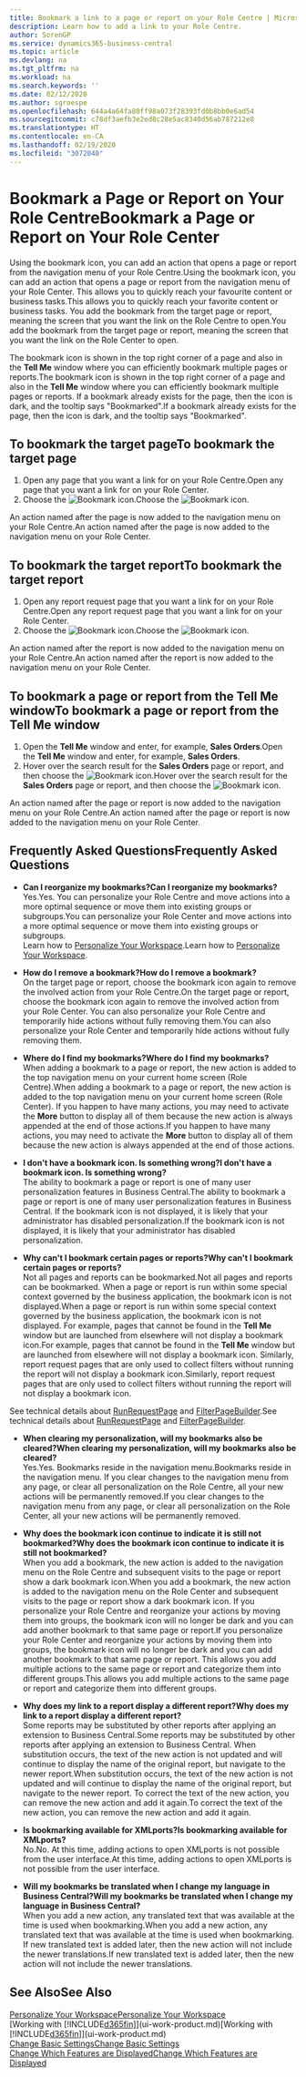```yaml
---
title: Bookmark a link to a page or report on your Role Centre | Microsoft Docs
description: Learn how to add a link to your Role Centre.
author: SorenGP
ms.service: dynamics365-business-central
ms.topic: article
ms.devlang: na
ms.tgt_pltfrm: na
ms.workload: na
ms.search.keywords: ''
ms.date: 02/12/2020
ms.author: sgroespe
ms.openlocfilehash: 644a4a64fa80ff98a073f28393fd0b8bb0e6ad54
ms.sourcegitcommit: c78df3aefb3e2ed8c28e5ac8340d56ab787212e8
ms.translationtype: HT
ms.contentlocale: en-CA
ms.lasthandoff: 02/19/2020
ms.locfileid: "3072040"
---
```

# <a name="bookmark-a-page-or-report-on-your-role-center"></a><span data-ttu-id="e53c8-103">Bookmark a Page or Report on Your Role Centre</span><span class="sxs-lookup"><span data-stu-id="e53c8-103">Bookmark a Page or Report on Your Role Center</span></span>
<span data-ttu-id="e53c8-104">Using the bookmark icon, you can add an action that opens a page or report from the navigation menu of your Role Centre.</span><span class="sxs-lookup"><span data-stu-id="e53c8-104">Using the bookmark icon, you can add an action that opens a page or report from the navigation menu of your Role Center.</span></span> <span data-ttu-id="e53c8-105">This allows you to quickly reach your favourite content or business tasks.</span><span class="sxs-lookup"><span data-stu-id="e53c8-105">This allows you to quickly reach your favorite content or business tasks.</span></span> <span data-ttu-id="e53c8-106">You add the bookmark from the target page or report, meaning the screen that you want the link on the Role Centre to open.</span><span class="sxs-lookup"><span data-stu-id="e53c8-106">You add the bookmark from the target page or report, meaning the screen that you want the link on the Role Center to open.</span></span>

<span data-ttu-id="e53c8-107">The bookmark icon is shown in the top right corner of a page and also in the **Tell Me** window where you can efficiently bookmark multiple pages or reports.</span><span class="sxs-lookup"><span data-stu-id="e53c8-107">The bookmark icon is shown in the top right corner of a page and also in the **Tell Me** window where you can efficiently bookmark multiple pages or reports.</span></span> <span data-ttu-id="e53c8-108">If a bookmark already exists for the page, then the icon is dark, and the tooltip says "Bookmarked".</span><span class="sxs-lookup"><span data-stu-id="e53c8-108">If a bookmark already exists for the page, then the icon is dark, and the tooltip says "Bookmarked".</span></span>

## <a name="to-bookmark-the-target-page"></a><span data-ttu-id="e53c8-109">To bookmark the target page</span><span class="sxs-lookup"><span data-stu-id="e53c8-109">To bookmark the target page</span></span>
1. <span data-ttu-id="e53c8-110">Open any page that you want a link for on your Role Centre.</span><span class="sxs-lookup"><span data-stu-id="e53c8-110">Open any page that you want a link for on your Role Center.</span></span>
2. <span data-ttu-id="e53c8-111">Choose the ![Bookmark](media/ui_bookmark_icon.png "Bookmark") icon.</span><span class="sxs-lookup"><span data-stu-id="e53c8-111">Choose the ![Bookmark](media/ui_bookmark_icon.png "Bookmark") icon.</span></span>

<span data-ttu-id="e53c8-112">An action named after the page is now added to the navigation menu on your Role Centre.</span><span class="sxs-lookup"><span data-stu-id="e53c8-112">An action named after the page is now added to the navigation menu on your Role Center.</span></span>

## <a name="to-bookmark-the-target-report"></a><span data-ttu-id="e53c8-113">To bookmark the target report</span><span class="sxs-lookup"><span data-stu-id="e53c8-113">To bookmark the target report</span></span>
1. <span data-ttu-id="e53c8-114">Open any report request page that you want a link for on your Role Centre.</span><span class="sxs-lookup"><span data-stu-id="e53c8-114">Open any report request page that you want a link for on your Role Center.</span></span>
2. <span data-ttu-id="e53c8-115">Choose the ![Bookmark](media/ui_bookmark_icon.png "Bookmark") icon.</span><span class="sxs-lookup"><span data-stu-id="e53c8-115">Choose the ![Bookmark](media/ui_bookmark_icon.png "Bookmark") icon.</span></span>

<span data-ttu-id="e53c8-116">An action named after the report is now added to the navigation menu on your Role Centre.</span><span class="sxs-lookup"><span data-stu-id="e53c8-116">An action named after the report is now added to the navigation menu on your Role Center.</span></span>

## <a name="to-bookmark-a-page-or-report-from-the-tell-me-window"></a><span data-ttu-id="e53c8-117">To bookmark a page or report from the Tell Me window</span><span class="sxs-lookup"><span data-stu-id="e53c8-117">To bookmark a page or report from the Tell Me window</span></span>
1. <span data-ttu-id="e53c8-118">Open the **Tell Me** window and enter, for example, **Sales Orders**.</span><span class="sxs-lookup"><span data-stu-id="e53c8-118">Open the **Tell Me** window and enter, for example, **Sales Orders**.</span></span>
2. <span data-ttu-id="e53c8-119">Hover over the search result for the **Sales Orders** page or report, and then choose the ![Bookmark](media/ui_bookmark_icon.png "Bookmark") icon.</span><span class="sxs-lookup"><span data-stu-id="e53c8-119">Hover over the search result for the **Sales Orders** page or report, and then choose the ![Bookmark](media/ui_bookmark_icon.png "Bookmark") icon.</span></span>

<span data-ttu-id="e53c8-120">An action named after the page or report is now added to the navigation menu on your Role Centre.</span><span class="sxs-lookup"><span data-stu-id="e53c8-120">An action named after the page or report is now added to the navigation menu on your Role Center.</span></span>


## <a name="frequently-asked-questions"></a><span data-ttu-id="e53c8-121">Frequently Asked Questions</span><span class="sxs-lookup"><span data-stu-id="e53c8-121">Frequently Asked Questions</span></span>  

- <span data-ttu-id="e53c8-122">**Can I reorganize my bookmarks?**</span><span class="sxs-lookup"><span data-stu-id="e53c8-122">**Can I reorganize my bookmarks?**</span></span>  
<span data-ttu-id="e53c8-123">Yes.</span><span class="sxs-lookup"><span data-stu-id="e53c8-123">Yes.</span></span> <span data-ttu-id="e53c8-124">You can personalize your Role Centre and move actions into a more optimal sequence or move them into existing groups or subgroups.</span><span class="sxs-lookup"><span data-stu-id="e53c8-124">You can personalize your Role Center and move actions into a more optimal sequence or move them into existing groups or subgroups.</span></span>  
<span data-ttu-id="e53c8-125">Learn how to [Personalize Your Workspace](ui-personalization-user.md).</span><span class="sxs-lookup"><span data-stu-id="e53c8-125">Learn how to [Personalize Your Workspace](ui-personalization-user.md).</span></span>

- <span data-ttu-id="e53c8-126">**How do I remove a bookmark?**</span><span class="sxs-lookup"><span data-stu-id="e53c8-126">**How do I remove a bookmark?**</span></span>  
<span data-ttu-id="e53c8-127">On the target page or report, choose the bookmark icon again to remove the involved action from your Role Centre.</span><span class="sxs-lookup"><span data-stu-id="e53c8-127">On the target page or report, choose the bookmark icon again to remove the involved action from your Role Center.</span></span> <span data-ttu-id="e53c8-128">You can also personalize your Role Centre and temporarily hide actions without fully removing them.</span><span class="sxs-lookup"><span data-stu-id="e53c8-128">You can also personalize your Role Center and temporarily hide actions without fully removing them.</span></span>

- <span data-ttu-id="e53c8-129">**Where do I find my bookmarks?**</span><span class="sxs-lookup"><span data-stu-id="e53c8-129">**Where do I find my bookmarks?**</span></span>  
<span data-ttu-id="e53c8-130">When adding a bookmark to a page or report, the new action is added to the top navigation menu on your current home screen (Role Centre).</span><span class="sxs-lookup"><span data-stu-id="e53c8-130">When adding a bookmark to a page or report, the new action is added to the top navigation menu on your current home screen (Role Center).</span></span> <span data-ttu-id="e53c8-131">If you happen to have many actions, you may need to activate the **More** button to display all of them because the new action is always appended at the end of those actions.</span><span class="sxs-lookup"><span data-stu-id="e53c8-131">If you happen to have many actions, you may need to activate the **More** button to display all of them because the new action is always appended at the end of those actions.</span></span>
<!-- Should we add a screenshot here? -->

- <span data-ttu-id="e53c8-132">**I don't have a bookmark icon. Is something wrong?**</span><span class="sxs-lookup"><span data-stu-id="e53c8-132">**I don't have a bookmark icon. Is something wrong?**</span></span>  
<span data-ttu-id="e53c8-133">The ability to bookmark a page or report is one of many user personalization features in Business Central.</span><span class="sxs-lookup"><span data-stu-id="e53c8-133">The ability to bookmark a page or report is one of many user personalization features in Business Central.</span></span> <span data-ttu-id="e53c8-134">If the bookmark icon is not displayed, it is likely that your administrator has disabled personalization.</span><span class="sxs-lookup"><span data-stu-id="e53c8-134">If the bookmark icon is not displayed, it is likely that your administrator has disabled personalization.</span></span>

- <span data-ttu-id="e53c8-135">**Why can't I bookmark certain pages or reports?**</span><span class="sxs-lookup"><span data-stu-id="e53c8-135">**Why can't I bookmark certain pages or reports?**</span></span>  
<span data-ttu-id="e53c8-136">Not all pages and reports can be bookmarked.</span><span class="sxs-lookup"><span data-stu-id="e53c8-136">Not all pages and reports can be bookmarked.</span></span> <span data-ttu-id="e53c8-137">When a page or report is run within some special context governed by the business application, the bookmark icon is not displayed.</span><span class="sxs-lookup"><span data-stu-id="e53c8-137">When a page or report is run within some special context governed by the business application, the bookmark icon is not displayed.</span></span> <span data-ttu-id="e53c8-138">For example, pages that cannot be found in the **Tell Me** window but are launched from elsewhere will not display a bookmark icon.</span><span class="sxs-lookup"><span data-stu-id="e53c8-138">For example, pages that cannot be found in the **Tell Me** window but are launched from elsewhere will not display a bookmark icon.</span></span> <span data-ttu-id="e53c8-139">Similarly, report request pages that are only used to collect filters without running the report will not display a bookmark icon.</span><span class="sxs-lookup"><span data-stu-id="e53c8-139">Similarly, report request pages that are only used to collect filters without running the report will not display a bookmark icon.</span></span>

<span data-ttu-id="e53c8-140">See technical details about [RunRequestPage](https://docs.microsoft.com/dynamics365/business-central/dev-itpro/developer/methods-auto/report/reportinstance-runrequestpage-method) and [FilterPageBuilder](https://docs.microsoft.com/dynamics365/business-central/dev-itpro/developer/methods-auto/filterpagebuilder/filterpagebuilder-data-type).</span><span class="sxs-lookup"><span data-stu-id="e53c8-140">See technical details about [RunRequestPage](https://docs.microsoft.com/dynamics365/business-central/dev-itpro/developer/methods-auto/report/reportinstance-runrequestpage-method) and [FilterPageBuilder](https://docs.microsoft.com/dynamics365/business-central/dev-itpro/developer/methods-auto/filterpagebuilder/filterpagebuilder-data-type).</span></span>

- <span data-ttu-id="e53c8-141">**When clearing my personalization, will my bookmarks also be cleared?**</span><span class="sxs-lookup"><span data-stu-id="e53c8-141">**When clearing my personalization, will my bookmarks also be cleared?**</span></span>  
<span data-ttu-id="e53c8-142">Yes.</span><span class="sxs-lookup"><span data-stu-id="e53c8-142">Yes.</span></span> <span data-ttu-id="e53c8-143">Bookmarks reside in the navigation menu.</span><span class="sxs-lookup"><span data-stu-id="e53c8-143">Bookmarks reside in the navigation menu.</span></span> <span data-ttu-id="e53c8-144">If you clear changes to the navigation menu from any page, or clear all personalization on the Role Centre, all your new actions will be permanently removed.</span><span class="sxs-lookup"><span data-stu-id="e53c8-144">If you clear changes to the navigation menu from any page, or clear all personalization on the Role Center, all your new actions will be permanently removed.</span></span>

- <span data-ttu-id="e53c8-145">**Why does the bookmark icon continue to indicate it is still not bookmarked?**</span><span class="sxs-lookup"><span data-stu-id="e53c8-145">**Why does the bookmark icon continue to indicate it is still not bookmarked?**</span></span>  
<span data-ttu-id="e53c8-146">When you add a bookmark, the new action is added to the navigation menu on the Role Centre and subsequent visits to the page or report show a dark bookmark icon.</span><span class="sxs-lookup"><span data-stu-id="e53c8-146">When you add a bookmark, the new action is added to the navigation menu on the Role Center and subsequent visits to the page or report show a dark bookmark icon.</span></span> <span data-ttu-id="e53c8-147">If you personalize your Role Centre and reorganize your actions by moving them into groups, the bookmark icon will no longer be dark and you can add another bookmark to that same page or report.</span><span class="sxs-lookup"><span data-stu-id="e53c8-147">If you personalize your Role Center and reorganize your actions by moving them into groups, the bookmark icon will no longer be dark and you can add another bookmark to that same page or report.</span></span> <span data-ttu-id="e53c8-148">This allows you add multiple actions to the same page or report and categorize them into different groups.</span><span class="sxs-lookup"><span data-stu-id="e53c8-148">This allows you add multiple actions to the same page or report and categorize them into different groups.</span></span>

- <span data-ttu-id="e53c8-149">**Why does my link to a report display a different report?**</span><span class="sxs-lookup"><span data-stu-id="e53c8-149">**Why does my link to a report display a different report?**</span></span>  
<span data-ttu-id="e53c8-150">Some reports may be substituted by other reports after applying an extension to Business Central.</span><span class="sxs-lookup"><span data-stu-id="e53c8-150">Some reports may be substituted by other reports after applying an extension to Business Central.</span></span> <span data-ttu-id="e53c8-151">When substitution occurs, the text of the new action is not updated and will continue to display the name of the original report, but navigate to the newer report.</span><span class="sxs-lookup"><span data-stu-id="e53c8-151">When substitution occurs, the text of the new action is not updated and will continue to display the name of the original report, but navigate to the newer report.</span></span> <span data-ttu-id="e53c8-152">To correct the text of the new action, you can remove the new action and add it again.</span><span class="sxs-lookup"><span data-stu-id="e53c8-152">To correct the text of the new action, you can remove the new action and add it again.</span></span>
<!-- For more information on report substitution, see this link UNAVAILABLE AT THIS TIME -->

- <span data-ttu-id="e53c8-153">**Is bookmarking available for XMLports?**</span><span class="sxs-lookup"><span data-stu-id="e53c8-153">**Is bookmarking available for XMLports?**</span></span>  
<span data-ttu-id="e53c8-154">No.</span><span class="sxs-lookup"><span data-stu-id="e53c8-154">No.</span></span> <span data-ttu-id="e53c8-155">At this time, adding actions to open XMLports is not possible from the user interface.</span><span class="sxs-lookup"><span data-stu-id="e53c8-155">At this time, adding actions to open XMLports is not possible from the user interface.</span></span>

- <span data-ttu-id="e53c8-156">**Will my bookmarks be translated when I change my language in Business Central?**</span><span class="sxs-lookup"><span data-stu-id="e53c8-156">**Will my bookmarks be translated when I change my language in Business Central?**</span></span>  
<span data-ttu-id="e53c8-157">When you add a new action, any translated text that was available at the time is used when bookmarking.</span><span class="sxs-lookup"><span data-stu-id="e53c8-157">When you add a new action, any translated text that was available at the time is used when bookmarking.</span></span> <span data-ttu-id="e53c8-158">If new translated text is added later, then the new action will not include the newer translations.</span><span class="sxs-lookup"><span data-stu-id="e53c8-158">If new translated text is added later, then the new action will not include the newer translations.</span></span>


## <a name="see-also"></a><span data-ttu-id="e53c8-159">See Also</span><span class="sxs-lookup"><span data-stu-id="e53c8-159">See Also</span></span>
[<span data-ttu-id="e53c8-160">Personalize Your Workspace</span><span class="sxs-lookup"><span data-stu-id="e53c8-160">Personalize Your Workspace</span></span>](ui-personalization-user.md)  
<span data-ttu-id="e53c8-161">[Working with [!INCLUDE[d365fin](includes/d365fin_md.md)]](ui-work-product.md)</span><span class="sxs-lookup"><span data-stu-id="e53c8-161">[Working with [!INCLUDE[d365fin](includes/d365fin_md.md)]](ui-work-product.md)</span></span>  
[<span data-ttu-id="e53c8-162">Change Basic Settings</span><span class="sxs-lookup"><span data-stu-id="e53c8-162">Change Basic Settings</span></span>](ui-change-basic-settings.md)  
[<span data-ttu-id="e53c8-163">Change Which Features are Displayed</span><span class="sxs-lookup"><span data-stu-id="e53c8-163">Change Which Features are Displayed</span></span>](ui-experiences.md)  
